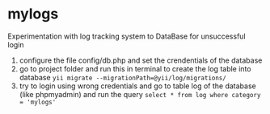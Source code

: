 # mylogs
 Experimentation with log tracking system to DataBase for unsuccessful login

1. configure the file config/db.php and set the crendentials of the database
2. go to project folder and run this in terminal to create the log table into database `yii migrate --migrationPath=@yii/log/migrations/`
3. try to login using wrong credentials and go to table log of the database (like phpmyadmin) and run the query `select * from log where category = 'mylogs'` 
